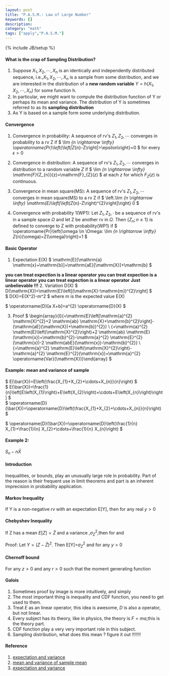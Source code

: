 ```yaml
---
layout: post
title: "P.A.S.M.: Law of Large Number"
keywords: []
description: 
category: "math"
tags: ["apply","P.A.S.M."]
---
```

{% include JB/setup %}

#### What is the crap of Sampling Distribution?
1. Suppose $X_1,X_2,\cdots,X_n$ is an identically and independently distributed
   sequence, i.e.,$X_1,X_2,\cdots,X_n$ is a sample from some distribution, and
   we are interested in the distribution of a **new random variable** $Y=h(X_1,X_2,\cdots,X_n)$ for
   some function h.
2. In particular, we might want to compute the distribution function of Y or
   perhaps its mean and variance. The distribution of Y is sometimes referred to
   as its **sampling distribution**
3. As Y is based on a sample form some underlying distribution.


#### Convergence
1. Convergence in probability:
A sequence of rv's $Z_1,Z_2,\cdots$ converges in probability to a rv Z if $ \lim _{n \rightarrow
\infty} \operatorname{Pr}\left\{\left|Z_{n}-Z\right|>\epsilon\right\}=0 $ for every $\epsilon > 0$
2. Convergence in distribution:
A sequence of rv's $Z_1,Z_2,\cdots$ converges in distribution to a random variable $Z$ if $ \lim _{n
\rightarrow \infty} \mathrm{F}_{Z_{n}}(z)=\mathrm{F}_{Z}(z) $
at each $z$ for which $F_Z(z)$ is continuous.

3. Convergence in mean square(MS): A sequence of rv's $Z_1,Z_2,\cdots$ converges
   in mean square(MS) to a rv Z if $ \left.\lim _{n \rightarrow \infty}
   \mathrm{E}\left[\left(Z_{n}-Z\right)^{2}\right]\right\} 0 $

4. Convergence with probability 1(WP1):
Let $Z_1,Z_2,\cdot$ be a sequence of rv's in a sample space $\Omega$ and let Z
be another rv in $\Omega$. Then $\{ Z_n; n\geq 1\}$ is defined to converge to Z
with probability(WP1) if 
$
\operatorname{Pr}\left\{\omega \in \Omega: \lim _{n \rightarrow \infty}
Z_{n}(\omega)=Z(\omega)\right\}=1
$



#### Basic Operator
1. Expectation E(X)
$
\mathrm{E}[\mathrm{a} \mathrm{x}+\mathrm{b}]=\mathrm{aE}[\mathrm{X}]+\mathrm{b}
$

**you can treat expection is a linear operator**
**you can treat expection is a linear operator**
**you can treat expection is a linear operator**
**Just unbelievable !!!**
2. Variation D(X)
$
D(\mathrm{X})=\mathrm{E}\left[(\mathrm{X}-\mathrm{m})^{2}\right]
$ <br />
$
D(X)=E(X^2)-m^2 
$
where m is the expected value E(X)

$
\operatorname{D}[a X+b]=a^{2} \operatorname{D}(X)
$

3. Proof
$
\begin{array}{l}{=\mathrm{E}\left[\mathrm{a}^{2} \mathrm{X}^{2}+2 \mathrm{ab}
\mathrm{X}+\mathrm{b}^{2}\right]-(\mathrm{aE}(\mathrm{X})+\mathrm{b})^{2}} \\
{=\mathrm{a}^{2} \mathrm{E}\left(\mathrm{X}^{2}\right)+2 \mathrm{ab}
\mathrm{E}(\mathrm{x})+\mathrm{b}^{2}-\mathrm{a}^{2}
\mathrm{E}^{2}(\mathrm{x})-2 \mathrm{abE}(\mathrm{x})-\mathrm{b}^{2}} \\
{=\mathrm{a}^{2} \mathrm{E}\left(\mathrm{X}^{2}\right)-\mathrm{a}^{2}
\mathrm{E}^{2}(\mathrm{x})=\mathrm{a}^{2}
\operatorname{Var}(\mathrm{X})}\end{array}
$

#### Example: mean and variance of sample 
$
E(\bar{X})=E\left(\frac{X_{1}+X_{2}+\cdots+X_{n}}{n}\right)
$
<br />
$
E(\bar{X})=\frac{1}{n}\left[E\left(X_{1}\right)+E\left(X_{2}\right)+\cdots+E\left(X_{n}\right)\right]
$
<br />
$
\operatorname{D}(\bar{X})=\operatorname{D}\left(\frac{X_{1}+X_{2}+\cdots+X_{n}}{n}\right)
$
<br />

$
\operatorname{D}(\bar{X})=\operatorname{D}\left(\frac{1}{n}
X_{1}+\frac{1}{n} X_{2}+\cdots+\frac{1}{n} X_{n}\right)
$
<br />

#### Example 2:
$S_n-n\bar{X}$





#### Introduction
Inequalities, or bounds, play an unusually large role in probability. Part of
the reason is their frequent use in limit theorems and part is an inherent
imprecision in probability application.

#### Markov Inequality
If Y is a non-negative rv with an expectation E[Y], then for any real $y>0$

#### Chebyshev Inequality
If Z has a mean $E[Z]=\bar{Z}$ and a variance ,$\sigma_{Z}^2$,then for and

Proof: Let $Y=(Z-\bar{Z})^2$. Then E[Y]=$\sigma_{Z}^2$ and for any $y>0$

#### Chernoff bound
For any $z>0$ and any $r>0$ such that the moment generating function 


#### Galois
1. Sometimes proof by image is more intuitively, and simply
2. The most important thing is inequality and CDF function, you need to get used
   to them.
3. Treat $E$ as an linear operator, this idea is awesome, $D$ is also a
   operator, but not linear.
4. Every subject has its theory, like in physics, the theory is $F=ma$,this is
   the theory part. 
5. CDF function play a very very important role in this subject.
6. Sampling distribution, what does this mean ?  figure it out !!!!!!!

#### Reference
1. [expectation and variance](https://revisionmaths.com/advanced-level-maths-revision/statistics/expectation-and-variance)
2. [mean and variance of sample
   mean](https://newonlinecourses.science.psu.edu/stat414/node/167/)
3. [expectation and variance](https://www.stat.auckland.ac.nz/~fewster/325/notes/ch3.pdf)

